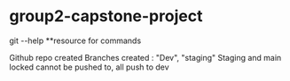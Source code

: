 # group2-capstone-project

git --help **resource for commands

Github repo created
Branches created : "Dev", "staging"
Staging and main locked cannot be pushed to, all push to dev